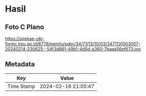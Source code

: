 # Hasil

## Foto C Plano

https://sirekap-obj-formc.kpu.go.id/6778/pemilu/pdpr/34/71/13/10/03/3471131003007-20240214-230625--54f3d861-49b1-4d5d-a360-7baaa56ef673.jpg


## Metadata

| Key        | Value               |
| ---------- | ------------------- |
| Time Stamp | 2024-02-16 21:05:47 |



